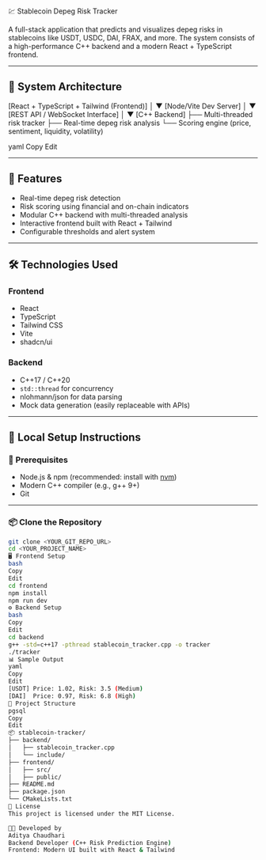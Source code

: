 💹 Stablecoin Depeg Risk Tracker

A full-stack application that predicts and visualizes depeg risks in stablecoins like USDT, USDC, DAI, FRAX, and more. The system consists of a high-performance C++ backend and a modern React + TypeScript frontend.

---

## 🧠 System Architecture

[React + TypeScript + Tailwind (Frontend)]
│
▼
[Node/Vite Dev Server]
│
▼
[REST API / WebSocket Interface]
│
▼
[C++ Backend]
├── Multi-threaded risk tracker
├── Real-time depeg risk analysis
└── Scoring engine (price, sentiment, liquidity, volatility)

yaml
Copy
Edit

---

## 🚀 Features

- Real-time depeg risk detection
- Risk scoring using financial and on-chain indicators
- Modular C++ backend with multi-threaded analysis
- Interactive frontend built with React + Tailwind
- Configurable thresholds and alert system

---

## 🛠 Technologies Used

### Frontend
- React
- TypeScript
- Tailwind CSS
- Vite
- shadcn/ui

### Backend
- C++17 / C++20
- `std::thread` for concurrency
- nlohmann/json for data parsing
- Mock data generation (easily replaceable with APIs)

---

## 🧪 Local Setup Instructions

### 🔧 Prerequisites

- Node.js & npm (recommended: install with [nvm](https://github.com/nvm-sh/nvm))
- Modern C++ compiler (e.g., g++ 9+)
- Git

---

### 📦 Clone the Repository

```bash
git clone <YOUR_GIT_REPO_URL>
cd <YOUR_PROJECT_NAME>
🖥 Frontend Setup
bash
Copy
Edit
cd frontend
npm install
npm run dev
⚙️ Backend Setup
bash
Copy
Edit
cd backend
g++ -std=c++17 -pthread stablecoin_tracker.cpp -o tracker
./tracker
📊 Sample Output
yaml
Copy
Edit
[USDT] Price: 1.02, Risk: 3.5 (Medium)
[DAI]  Price: 0.97, Risk: 6.8 (High)
📁 Project Structure
pgsql
Copy
Edit
📦 stablecoin-tracker/
├── backend/
│   ├── stablecoin_tracker.cpp
│   └── include/
├── frontend/
│   ├── src/
│   ├── public/
├── README.md
├── package.json
└── CMakeLists.txt
📢 License
This project is licensed under the MIT License.

👨‍💻 Developed by
Aditya Chaudhari
Backend Developer (C++ Risk Prediction Engine)
Frontend: Modern UI built with React & Tailwind
